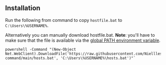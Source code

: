 ## Installation

Run the following from command to copy `hostfile.bat` to `C:\Users\%USERNAME%`.

Alternatively you can manually download hostfile.bat. **Note**: you'll have to make sure that the file is available via the [global PATH environment variable](https://superuser.com/a/143121/924637).

```
powershell -Command "(New-Object Net.WebClient).DownloadFile('https://raw.githubusercontent.com/Niellles/hostfile-command/main/hosts.bat', 'C:\Users\%USERNAME%\hosts.bat')"`

